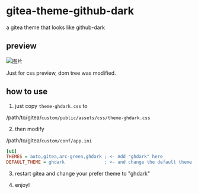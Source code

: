# gitea-theme-github-dark

a gitea theme that looks like github-dark

## preview

![图片](https://user-images.githubusercontent.com/55868015/206542054-321b6c3f-3068-4d87-9655-6ee0763db9f4.png)

Just for css preview, dom tree was modified.

## how to use

1. just copy `theme-ghdark.css` to

/path/to/gitea/`custom/public/assets/css/theme-ghdark.css`

2. then modify 

/path/to/gitea/`custom/conf/app.ini`

```ini
[ui]
THEMES = auto,gitea,arc-green,ghdark ; <- Add "ghdark" here
DEFAULT_THEME = ghdark               ; <- and change the default theme
```

3. restart gitea and change your prefer theme to "ghdark"

4. enjoy!
